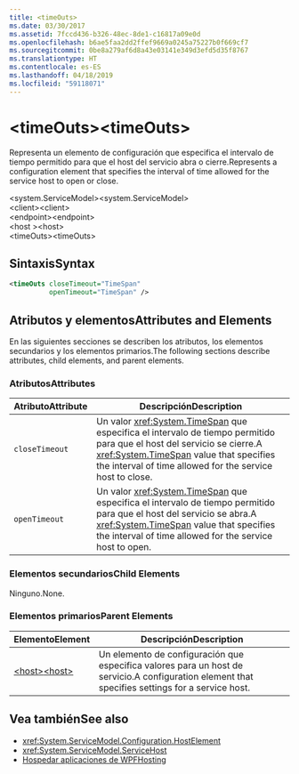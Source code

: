 ```yaml
---
title: <timeOuts>
ms.date: 03/30/2017
ms.assetid: 7fccd436-b326-48ec-8de1-c16817a09e0d
ms.openlocfilehash: b6ae5faa2dd2ffef9669a0245a75227b0f669cf7
ms.sourcegitcommit: 0be8a279af6d8a43e03141e349d3efd5d35f8767
ms.translationtype: HT
ms.contentlocale: es-ES
ms.lasthandoff: 04/18/2019
ms.locfileid: "59118071"
---
```

# <a name="timeouts"></a><span data-ttu-id="bd80d-101">\<timeOuts></span><span class="sxs-lookup"><span data-stu-id="bd80d-101">\<timeOuts></span></span>
<span data-ttu-id="bd80d-102">Representa un elemento de configuración que especifica el intervalo de tiempo permitido para que el host del servicio abra o cierre.</span><span class="sxs-lookup"><span data-stu-id="bd80d-102">Represents a configuration element that specifies the interval of time allowed for the service host to open or close.</span></span>  
  
 <span data-ttu-id="bd80d-103">\<system.ServiceModel></span><span class="sxs-lookup"><span data-stu-id="bd80d-103">\<system.ServiceModel></span></span>  
<span data-ttu-id="bd80d-104">\<client></span><span class="sxs-lookup"><span data-stu-id="bd80d-104">\<client></span></span>  
<span data-ttu-id="bd80d-105">\<endpoint></span><span class="sxs-lookup"><span data-stu-id="bd80d-105">\<endpoint></span></span>  
<span data-ttu-id="bd80d-106">\<host ></span><span class="sxs-lookup"><span data-stu-id="bd80d-106">\<host></span></span>  
<span data-ttu-id="bd80d-107">\<timeOuts></span><span class="sxs-lookup"><span data-stu-id="bd80d-107">\<timeOuts></span></span>  
  
## <a name="syntax"></a><span data-ttu-id="bd80d-108">Sintaxis</span><span class="sxs-lookup"><span data-stu-id="bd80d-108">Syntax</span></span>  
  
```xml  
<timeOuts closeTimeout="TimeSpan"
          openTimeout="TimeSpan" />
```  
  
## <a name="attributes-and-elements"></a><span data-ttu-id="bd80d-109">Atributos y elementos</span><span class="sxs-lookup"><span data-stu-id="bd80d-109">Attributes and Elements</span></span>  
 <span data-ttu-id="bd80d-110">En las siguientes secciones se describen los atributos, los elementos secundarios y los elementos primarios.</span><span class="sxs-lookup"><span data-stu-id="bd80d-110">The following sections describe attributes, child elements, and parent elements.</span></span>  
  
### <a name="attributes"></a><span data-ttu-id="bd80d-111">Atributos</span><span class="sxs-lookup"><span data-stu-id="bd80d-111">Attributes</span></span>  
  
|<span data-ttu-id="bd80d-112">Atributo</span><span class="sxs-lookup"><span data-stu-id="bd80d-112">Attribute</span></span>|<span data-ttu-id="bd80d-113">Descripción</span><span class="sxs-lookup"><span data-stu-id="bd80d-113">Description</span></span>|  
|---------------|-----------------|  
|`closeTimeout`|<span data-ttu-id="bd80d-114">Un valor <xref:System.TimeSpan> que especifica el intervalo de tiempo permitido para que el host del servicio se cierre.</span><span class="sxs-lookup"><span data-stu-id="bd80d-114">A <xref:System.TimeSpan> value that specifies the interval of time allowed for the service host to close.</span></span>|  
|`openTimeout`|<span data-ttu-id="bd80d-115">Un valor <xref:System.TimeSpan> que especifica el intervalo de tiempo permitido para que el host del servicio se abra.</span><span class="sxs-lookup"><span data-stu-id="bd80d-115">A <xref:System.TimeSpan> value that specifies the interval of time allowed for the service host to open.</span></span>|  
  
### <a name="child-elements"></a><span data-ttu-id="bd80d-116">Elementos secundarios</span><span class="sxs-lookup"><span data-stu-id="bd80d-116">Child Elements</span></span>  
 <span data-ttu-id="bd80d-117">Ninguno.</span><span class="sxs-lookup"><span data-stu-id="bd80d-117">None.</span></span>  
  
### <a name="parent-elements"></a><span data-ttu-id="bd80d-118">Elementos primarios</span><span class="sxs-lookup"><span data-stu-id="bd80d-118">Parent Elements</span></span>  
  
|<span data-ttu-id="bd80d-119">Elemento</span><span class="sxs-lookup"><span data-stu-id="bd80d-119">Element</span></span>|<span data-ttu-id="bd80d-120">Descripción</span><span class="sxs-lookup"><span data-stu-id="bd80d-120">Description</span></span>|  
|-------------|-----------------|  
|[<span data-ttu-id="bd80d-121">\<host></span><span class="sxs-lookup"><span data-stu-id="bd80d-121">\<host></span></span>](../../../../../docs/framework/configure-apps/file-schema/wcf/host.md)|<span data-ttu-id="bd80d-122">Un elemento de configuración que especifica valores para un host de servicio.</span><span class="sxs-lookup"><span data-stu-id="bd80d-122">A configuration element that specifies settings for a service host.</span></span>|  
  
## <a name="see-also"></a><span data-ttu-id="bd80d-123">Vea también</span><span class="sxs-lookup"><span data-stu-id="bd80d-123">See also</span></span>

- <xref:System.ServiceModel.Configuration.HostElement>
- <xref:System.ServiceModel.ServiceHost>
- [<span data-ttu-id="bd80d-124">Hospedar aplicaciones de WPF</span><span class="sxs-lookup"><span data-stu-id="bd80d-124">Hosting</span></span>](../../../../../docs/framework/wcf/feature-details/hosting.md)
